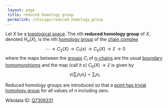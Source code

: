 ```yaml
---
 layout: page
 title: reduced homology group
 permalink: /chicago/reduced_homology_group
---
```

Let $X$ be a [topological space](https://defsmath.github.io/DefsMath/topological_space). The $n$th **reduced homology group** of $X$, denoted $\tilde H_n(X)$, is the $n$th [homology group](https://defsmath.github.io/DefsMath/homology_group) of the [chain complex](https://defsmath.github.io/DefsMath/chain_complex) $$\cdots \to C_2(X) \to C_1(x) \to C_0(X) \to \mathbb Z\to 0$$ where the maps between the [groups](https://defsmath.github.io/DefsMath/group) $C_i$ of [n-chains](https://defsmath.github.io/DefsMath/n-chain) are the usual [boundary homomorphisms](https://defsmath.github.io/DefsMath/boundary_homomorphism) and the map (call it $\varepsilon$) $C_0(X)\to \mathbb Z$ is given by $$\varepsilon\left(\sum_i n_i\sigma_i\right) = \sum_i n_i.$$

Reduced homology groups are introduced so that a [point has trivial homology group](https://defsmath.github.io/DefsMath/singular_homology_of_a_point) for all values of $n$ including zero. 

Wikidata ID: [Q7306331](https://www.wikidata.org/wiki/Q7306331)